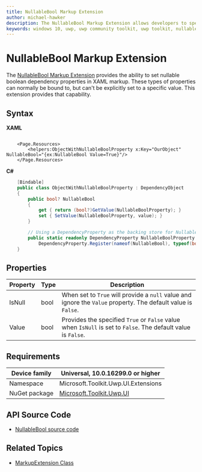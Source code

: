 ```yaml
---
title: NullableBool Markup Extension
author: michael-hawker
description: The NullableBool Markup Extension allows developers to specify default values in XAML for nullable bool dependency properties.
keywords: windows 10, uwp, uwp community toolkit, uwp toolkit, nullable bool, dependency property, markup extension, XAML, markup 
---
```


# NullableBool Markup Extension
The [NullableBool Markup Extension](https://docs.microsoft.com/en-us/dotnet/api/microsoft.toolkit.uwp.ui.extensions.nullablebool) provides the ability to set nullable boolean dependency properties in XAML markup.  These types of properties can normally be bound to, but can't be explicitly set to a specific value.  This extension provides that capability.

## Syntax

**XAML**

```xaml

    <Page.Resources>
        <helpers:ObjectWithNullableBoolProperty x:Key="OurObject" NullableBool="{ex:NullableBool Value=True}"/>
    </Page.Resources>

```

**C#**

```c#
    [Bindable]
    public class ObjectWithNullableBoolProperty : DependencyObject
    {
        public bool? NullableBool
        {
            get { return (bool?)GetValue(NullableBoolProperty); }
            set { SetValue(NullableBoolProperty, value); }
        }

        // Using a DependencyProperty as the backing store for NullableBool.  This enables animation, styling, binding, etc...
        public static readonly DependencyProperty NullableBoolProperty =
            DependencyProperty.Register(nameof(NullableBool), typeof(bool?), typeof(ObjectWithNullableBoolProperty), new PropertyMetadata(null));
    }
```

## Properties

| Property | Type | Description |
| -- | -- | -- |
| IsNull | bool | When set to `True` will provide a `null` value and ignore the `Value` property. The default value is `False`. |
| Value | bool | Provides the specified `True` or `False` value when `IsNull` is set to `False`. The default value is `False`. |

## Requirements

| Device family | Universal, 10.0.16299.0 or higher   |
| -- | -- |
| Namespace | Microsoft.Toolkit.Uwp.UI.Extensions |
| NuGet package | [Microsoft.Toolkit.Uwp.UI](https://www.nuget.org/packages/Microsoft.Toolkit.Uwp.UI/) |

## API Source Code

- [NullableBool source code](https://github.com/Microsoft/WindowsCommunityToolkit//blob/master/Microsoft.Toolkit.Uwp.UI/Extensions/Markup/NullableBool.cs)

## Related Topics

- [MarkupExtension Class](https://docs.microsoft.com/en-us/uwp/api/windows.ui.xaml.markup.markupextension)

